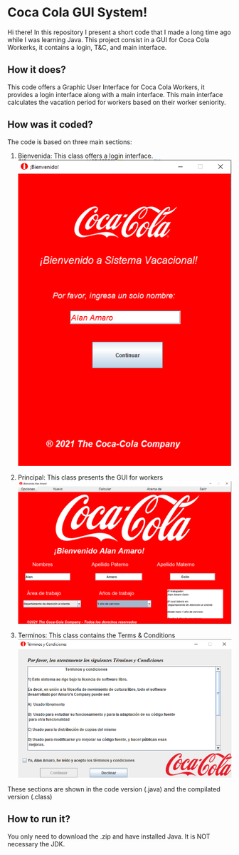 # Coca Cola GUI System!

Hi there!
In this repository I present a short code that I made a long time ago while I was learning Java. This project consist in a GUI for Coca Cola Workerks, it contains a login, T&C, and main interface.

## How it does?
This code offers a Graphic User Interface for Coca Cola Workers, it provides a login interface along with a main interface. This main interface calculates the vacation period for workers based on their worker seniority. 

## How was it coded?
The code is based on three main sections:

1. Bienvenida: This class offers a login interface.
![login](https://github.com/AlanAmaro13/CocaCola_System_JAVA/blob/main/images/login.png)

3. Principal: This class presents the GUI for workers
![main](https://github.com/AlanAmaro13/CocaCola_System_JAVA/blob/main/images/main.png)
5. Terminos: This class contains the Terms & Conditions
![terms](https://github.com/AlanAmaro13/CocaCola_System_JAVA/blob/main/images/terms.png)

These sections are shown in the code version (.java) and the compilated version (.class) 


## How to run it?
You only need to download the .zip and have installed Java. It is NOT necessary the JDK.


